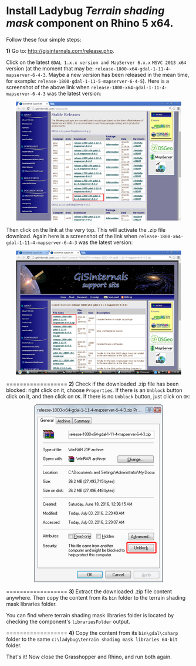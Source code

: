 Install Ladybug _Terrain shading mask_ component on Rhino 5 x64.
==================

Follow these four simple steps:

**1)** Go to: http://gisinternals.com/release.php.

Click on the latest ```GDAL 1.x.x version and MapServer 6.x.x```  ```MSVC 2013 x64``` version (at the moment that may be: ```release-1800-x64-gdal-1-11-4-mapserver-6-4-3```. Maybe a new version has been released in the mean time, for example: ```release-1800-gdal-1-11-5-mapserver-6-4-5```).
Here is a screenshot of the above link when ```release-1800-x64-gdal-1-11-4-mapserver-6-4-3``` was the latest version:

<p align="center">
  <img src="https://github.com/stgeorges/terrainShadingMask/blob/master/miscellaneous/images/step1a_64bit.jpg" width="450"/>
</p>

Then click on the link at the very top. This will activate the .zip file download.
Again here is a screenshot of the link when ```release-1800-x64-gdal-1-11-4-mapserver-6-4-3``` was the latest version:

<p align="center">
  <img src="https://github.com/stgeorges/terrainShadingMask/blob/master/miscellaneous/images/step1b_64bit.jpg" width="450"/>
</p>


==================
**2)** Check if the downloaded .zip file has been blocked: right click on it, choose ```Properties```. If there is an ```Unblock``` button click on it, and then click on ```OK```. If there is no ```Unblock``` button, just click on ```OK```:

<p align="center">
  <img src="https://github.com/stgeorges/terrainShadingMask/blob/master/miscellaneous/images/step2_64bit.jpg" width="350"/>
</p>


==================
**3)** Extract the downloaded .zip file content anywhere.
Then copy the content from its ```bin``` folder to the terrain shading mask libraries folder.



You can find where terrain shading mask libraries folder is located by checking the component's ```librariesFolder``` output.




==================
**4)** Copy the content from its ```bin\gdal\csharp``` folder to the same ```c:\ladybug\terrain shading mask libraries 64-bit``` folder.



That's it!
Now close the Grasshopper and Rhino, and run both again.
